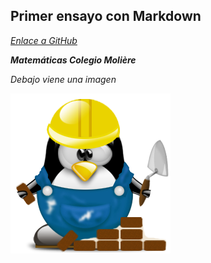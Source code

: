 ## Primer ensayo con Markdown


*[Enlace a GitHub](https://github.com)*


***Matemáticas Colegio Molière***


*Debajo viene una imagen*


![Sin titulo](construccion.png)